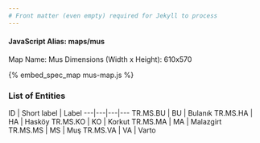 ```yaml
---
# Front matter (even empty) required for Jekyll to process
---
```


#### JavaScript Alias: maps/mus

Map Name: Mus
Dimensions (Width x Height): 610x570



{% embed_spec_map mus-map.js %}

### List of Entities

ID | Short label | Label
---|---|---|---
TR.MS.BU | BU | Bulanık
TR.MS.HA | HA | Hasköy
TR.MS.KO | KO | Korkut
TR.MS.MA | MA | Malazgirt		
TR.MS.MS | MS | Muş
TR.MS.VA | VA | Varto
